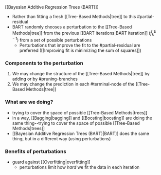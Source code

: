 [[Bayesian Additive Regression Trees (BART)]] 

- Rather than fitting a fresh [[Tree-Based Methods|tree]] to this #partial-residual
- BART randomly chooses a perturbation to the [[Tree-Based Methods|tree]] from the previous [[BART iterations|BART iteration]] $\left(\hat{f}_k^{b-1}\right)$ from a set of possible perturbations
	- Perturbations that improve the fit to the #partial-residual are preferred ([[Improving fit is minimizing the sum of squares]]) 

### Components to the perturbation
1. We may change the structure of the [[Tree-Based Methods|tree]] by adding or by #pruning-branches
2. We may change the prediction in each #terminal-node of the [[Tree-Based Methods|tree]]

### What are we doing?
- trying to cover the space of possible [[Tree-Based Methods|trees]]
- in a way, [[Bagging|bagging]] and [[Boosting|boosting]] are doing the same thing--trying to cover the space of possible [[Tree-Based Methods|trees]]
- [[Bayesian Additive Regression Trees (BART)|BART]] does the same thing, but in a different way (using perturbations)

### Benefits of perturbations
- guard against [[Overfitting|overfitting]]
	- perturbations limit how *hard* we fit the data in each iteration
